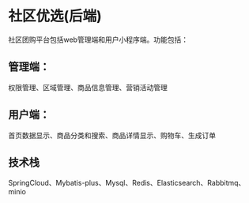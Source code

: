 # 社区优选(后端)

社区团购平台包括web管理端和用户小程序端。功能包括：

## 管理端：

权限管理、区域管理、商品信息管理、营销活动管理

## 用户端：

首页数据显示、商品分类和搜索、商品详情显示、购物车、生成订单

## 技术栈

SpringCloud、Mybatis-plus、Mysql、Redis、Elasticsearch、Rabbitmq、minio

